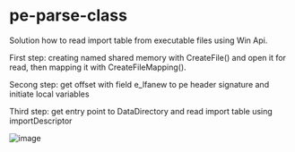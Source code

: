 # pe-parse-class
Solution how to read import table from executable files using Win Api.

First step: creating named shared memory with CreateFile() and open it for read, then mapping it with CreateFileMapping().

Secong step: get offset with field e_lfanew to pe header signature and initiate local variables

Third step: get entry point to DataDirectory and read import table using importDescriptor 



![image](https://user-images.githubusercontent.com/66689123/166145162-39436d5d-9aaf-40f8-95dc-69d863d2850b.png)
